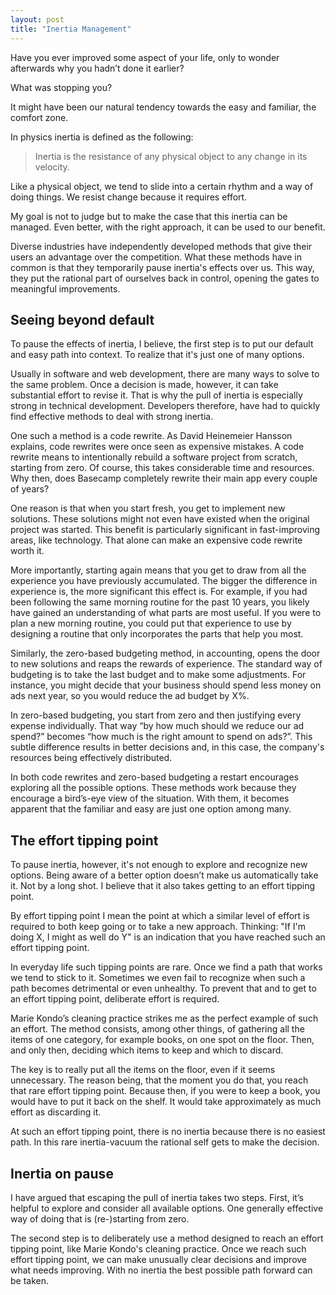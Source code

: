 ```yaml
---
layout: post
title: "Inertia Management"
---
```


Have you ever improved some aspect of your life, only to wonder afterwards why you hadn’t done it earlier?

What was stopping you? 

It might have been our natural tendency towards the easy and familiar, the comfort zone.

In physics inertia is defined as the following:

> Inertia is the resistance of any physical object to any change in its velocity.

Like a physical object, we tend to slide into a certain rhythm and a way of doing things. We resist change because it requires effort.

My goal is not to judge but to make the case that this inertia can be managed. Even better, with the right approach, it can be used to our benefit.

Diverse industries have independently developed methods that give their users an advantage over the competition. What these methods have in common is that they temporarily pause inertia's effects over us. This way, they put the rational part of ourselves back in control, opening the gates to meaningful improvements.

## Seeing beyond default

To pause the effects of inertia, I believe, the first step is to put our default and easy path into context. To realize that it's just one of many options.

Usually in software and web development, there are many ways to solve to the same problem. Once a decision is made, however, it can take substantial effort to revise it. That is why the pull of inertia is especially strong in technical development. Developers therefore, have had to quickly find effective methods to deal with strong inertia.

One such a method is a code rewrite. As David Heinemeier Hansson explains, code rewrites were once seen as expensive mistakes. A code rewrite means to intentionally rebuild a software project from scratch, starting from zero. Of course, this takes considerable time and resources. Why then, does Basecamp completely rewrite their main app every couple of years?

One reason is that when you start fresh, you get to implement new solutions. These solutions might not even have existed when the original project was started. This benefit is particularly significant in fast-improving areas, like technology. That alone can make an expensive code rewrite worth it.

More importantly, starting again means that you get to draw from all the experience you have previously accumulated. The bigger the difference in experience is, the more significant this effect is. For example, if you had been following the same morning routine for the past 10 years, you likely have gained an understanding of what parts are most useful. If you were to plan a new morning routine, you could put that experience to use by designing a routine that only incorporates the parts that help you most.

Similarly, the zero-based budgeting method, in accounting, opens the door to new solutions and reaps the rewards of experience. The standard way of budgeting is to take the last budget and to make some adjustments. For instance, you might decide that your business should spend less money on ads next year, so you would reduce the ad budget by X%.

In zero-based budgeting, you start from zero and then justifying every expense individually. That way “by how much should we reduce our ad spend?” becomes “how much is the right amount to spend on ads?”. This subtle difference results in better decisions and, in this case, the company's resources being effectively distributed.

In both code rewrites and zero-based budgeting a restart encourages exploring all the possible options. These methods work because they encourage a bird’s-eye view of the situation. With them, it becomes apparent that the familiar and easy are just one option among many.

## The effort tipping point

To pause inertia, however, it's not enough to explore and recognize new options. Being aware of a better option doesn’t make us automatically take it. Not by a long shot. I believe that it also takes getting to an effort tipping point.

By effort tipping point I mean the point at which a similar level of effort is required to both keep going or to take a new approach. Thinking: "If I'm doing X, I might as well do Y" is an indication that you have reached such an effort tipping point.

In everyday life such tipping points are rare. Once we find a path that works we tend to stick to it. Sometimes we even fail to recognize when such a path becomes detrimental or even unhealthy. To prevent that and to get to an effort tipping point, deliberate effort is required.

Marie Kondo’s cleaning practice strikes me as the perfect example of such an effort. The method consists, among other things, of gathering all the items of one category, for example books, on one spot on the floor. Then, and only then, deciding which items to keep and which to discard.

The key is to really put all the items on the floor, even if it seems unnecessary. The reason being, that the moment you do that, you reach that rare effort tipping point. Because then, if you were to keep a book, you would have to put it back on the shelf. It would take approximately as much effort as discarding it.

At such an effort tipping point, there is no inertia because there is no easiest path. In this rare inertia-vacuum the rational self gets to make the decision.

## Inertia on pause

I have argued that escaping the pull of inertia takes two steps. First, it’s helpful to explore and consider all available options. One generally effective way of doing that is (re-)starting from zero.

The second step is to deliberately use a method designed to reach an effort tipping point, like Marie Kondo's cleaning practice. Once we reach such effort tipping point, we can make unusually clear decisions and improve what needs improving. With no inertia the best possible path forward can be taken.